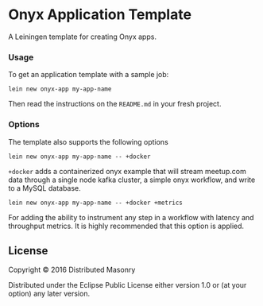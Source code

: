 # Onyx Application Template

A Leiningen template for creating Onyx apps.

### Usage

To get an application template with a sample job:

```text
lein new onyx-app my-app-name
```
Then read the instructions on the `README.md` in your fresh project.

### Options
The template also supports the following options

```
lein new onyx-app my-app-name -- +docker
```

`+docker` adds a containerized onyx example that will stream meetup.com data
through a single node kafka cluster, a simple onyx workflow, and write to a
MySQL database.

```
lein new onyx-app my-app-name -- +docker +metrics
```
For adding the ability to instrument any step in a workflow with latency and
throughput metrics. It is highly recommended that this option is applied.

## License

Copyright © 2016 Distributed Masonry

Distributed under the Eclipse Public License either version 1.0 or (at
your option) any later version.
